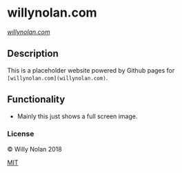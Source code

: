 # willynolan.com
*[willynolan.com](willynolan.com)*

## Description
This is a placeholder website powered by Github pages for `[willynolan.com](willynolan.com)`.

## Functionality
- Mainly this just shows a full screen image.

### License

:copyright: Willy Nolan 2018

[MIT](https://opensource.org/licenses/MIT)
